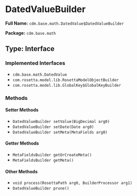 # DatedValueBuilder

**Full Name:** `cdm.base.math.DatedValue$DatedValueBuilder`

**Package:** `cdm.base.math`

## Type: Interface

### Implemented Interfaces

- `cdm.base.math.DatedValue`
- `com.rosetta.model.lib.RosettaModelObjectBuilder`
- `com.rosetta.model.lib.GlobalKey$GlobalKeyBuilder`

### Methods

#### Setter Methods

- `DatedValueBuilder setValue(BigDecimal arg0)`
- `DatedValueBuilder setDate(Date arg0)`
- `DatedValueBuilder setMeta(MetaFields arg0)`

#### Getter Methods

- `MetaFieldsBuilder getOrCreateMeta()`
- `MetaFieldsBuilder getMeta()`

#### Other Methods

- `void process(RosettaPath arg0, BuilderProcessor arg1)`
- `DatedValueBuilder prune()`

